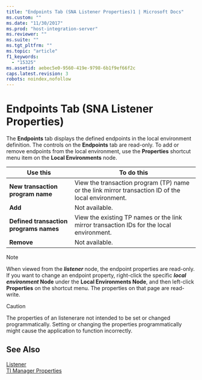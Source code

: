 ```yaml
---
title: "Endpoints Tab (SNA Listener Properties)1 | Microsoft Docs"
ms.custom: ""
ms.date: "11/30/2017"
ms.prod: "host-integration-server"
ms.reviewer: ""
ms.suite: ""
ms.tgt_pltfrm: ""
ms.topic: "article"
f1_keywords: 
  - "15325"
ms.assetid: aebec5e0-9560-419e-9798-6b1f9ef66f2c
caps.latest.revision: 3
robots: noindex,nofollow
---
```

# Endpoints Tab (SNA Listener Properties)
The **Endpoints** tab displays the defined endpoints in the local environment definition. The controls on the **Endpoints** tab are read-only. To add or remove endpoints from the local environment, use the **Properties** shortcut menu item on the **Local Environments** node.  
  
|Use this|To do this|  
|--------------|----------------|  
|**New transaction program name**|View the transaction program (TP) name or the link mirror transaction ID of the local environment.|  
|**Add**|Not available.|  
|**Defined transaction programs names**|View the existing TP names or the link mirror transaction IDs for the local environment.|  
|**Remove**|Not available.|  
  
> [!NOTE]
>  When viewed from the ***listener*** node, the endpoint properties are read-only. If you want to change an endpoint property, right-click the specific ***local environment* Node** under the **Local Environments Node**, and then left-click **Properties** on the shortcut menu. The properties on that page are read-write.  
  
> [!CAUTION]
>  The properties of an listenerare not intended to be set or changed programmatically. Setting or changing the properties programmatically might cause the application to function incorrectly.  
  
## See Also  
 [Listener](../core/listener2.md)   
 [TI Manager Properties](../core/ti-manager-properties2.md)